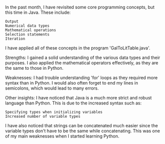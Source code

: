 In the past month, I have revisited some core programming concepts, but this time in Java. These include:

    Output
    Numerical data types
    Mathematical operations
    Selection statements
    Iteration

I have applied all of these concepts in the program 'GalToLitTable.java'.

Strengths: I gained a solid understanding of the various data types and their purposes. I also applied the mathematical operators effectively, as they are the same to those in Python.

Weaknesses: I had trouble understanding 'for' loops as they required more syntax than in Python. I would also often forget to end my lines in semicolons, which would lead to many errors.

Other insights: I have noticed that Java is a much more strict and robust language than Python. This is due to the increased syntax such as:

    Specifying types when initializing variables
    Increased number of variable types

I have also noticed that strings can be concatenated much easier since the variable types don't have to be the same while concatenating. This was one of my main weaknesses when I started learning Python.
